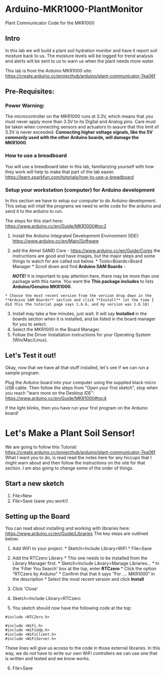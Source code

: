 # Arduino-MKR1000-PlantMonitor
Plant Communicator Code for the MKR1000

## Intro
In this lab we will build a plant soil hydration monitor and have it report soil mosture back to us.  The moisture levels will be logged for trend analysis and alerts will be sent to us to warn us when the plant needs more water.

This lab is from the Arduino MKR1000 site:
https://create.arduino.cc/projecthub/arduino/plant-communicator-7ea06f



## Pre-Requisites:

### Power Warning:
The microcontroller on the MKR1000 runs at 3.3V, which means that you must never apply more than 3.3V to its Digital and Analog pins. Care must be taken when connecting sensors and actuators to assure that this limit of 3.3V is never exceeded. **Connecting higher voltage signals, like the 5V commonly used with the other Arduino boards, will damage the MKR1000**.

### How to use a breadboard
You will use a breadboard later in this lab, familiarizing yourself with how they work will help to make that part of the lab easier. https://learn.sparkfun.com/tutorials/how-to-use-a-breadboard

### Setup your workstation (computer) for Arduino development

In this section we have to setup our computer to do Arduino development.  This setup will intall the programs we need to write code for the arduino and send it to the arduino to run.

The steps for this start here:
 https://www.arduino.cc/en/Guide/MKR1000#toc2

  1. Install the Arduino Integrated Development Environment (IDE): https://www.arduino.cc/en/Main/Software
  2. add the Atmel SAMD Core - https://www.arduino.cc/en/Guide/Cores the instructions are good and have images, but the major steps and some things to watch for are called out below.
    * Tools>Boards>Board Manager
    * Scroll down and find **Arduino SAM Boards** -

      ***NOTE!*** It is important to pay attention here, there may be more than one package with this name.  You want the **This package includes** to lists **Arduino/Genuino MKR1000**.

    * Choose the most recent version from the version drop down in the **Arduino SAM Boards** section and click **Install** (at the time I did this the tutorial page says 1.6.6, and my version was 1.6.18)
  3. Install may take a few minutes, just wait.  It will say **Installed** in the boards section when it is installed, and be listed in the board manager for you to select.
  4. Select the MKR1000 in the Board Manager.
  5. Follow the Driver Installation instructions for your Operating System (Win/Mac/Linux).

  ## Let's Test it out!

  Okay, now that we have all that stuff installed, let's see if we can run a sample program.

  Plug the Arduino board into your computer using the supplied black micro USB cable.
  Then follow the steps from "Open your first sketch", stop when you reach "learn more on the Desktop IDE": https://www.arduino.cc/en/Guide/MKR1000#toc4

  If the light blinks, then you have run your first program on the Arduino board!

# Let's Make a Plant Soil Sensor!

  We are going to follow this Tutorial: https://create.arduino.cc/projecthub/arduino/plant-communicator-7ea06f
  What I want you to do, is read read the notes here for any hiccups that I might warn about and then follow the instructions on the site for that section.  I am also going to change some of the order of things.

## Start a new sketch
  1. File>New
  2. File>Save (save you work!)

## Setting up the Board

You can read about installing and working with libraries here: https://www.arduino.cc/en/Guide/Libraries
The key steps are outlined below:

  1. Add WiFi to your project.
    * Sketch>Include Library>WiFi
    * File>Save

  2. Add the RTCzero Library
    * This one needs to be installed from the Library Manager first.
    * Sketch>Include Library>Manage Libraries...
    * In the 'Filter You Search' box at the top, enter **RTCzero**
    * Click the option "RTCzero by Arduino"
    * Confirm that that it says "For .... MKR1000" in the description
    * Select the most recent version and click **Install**

  3.  Click 'Close'

  4. Sketch>Include Library>RTCzero

  5. You sketch should now have the following code at the top:
  ```
  #include <RTCZero.h>

  #include <WiFi.h>
  #include <WiFiUdp.h>
  #include <WiFiClient.h>
  #include <WiFiServer.h>
  ```

  These lines will give us access to the code in those external libraries.
  In this way, we do not have to write our own WiFi controllers we can use one that is written and tested and we know works.

  6. File>Save

##
